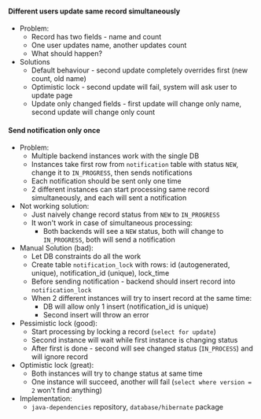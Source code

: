 #### Different users update same record simultaneously
* Problem:
    * Record has two fields - name and count
    * One user updates name, another updates count
    * What should happen?
* Solutions
    * Default behaviour - second update completely overrides first (new count, old name)
    * Optimistic lock - second update will fail, system will ask user to update page
    * Update only changed fields - first update will change only name, second update will change only count

#### Send notification only once
* Problem:
    * Multiple backend instances work with the single DB
    * Instances take first row from `notification` table with status `NEW`, change it to `IN_PROGRESS`, then sends notifications
    * Each notification should be sent only one time
    * 2 different instances can start processing same record simultaneously, and each will sent a notification
* Not working solution:
    * Just naively change record status from `NEW` to `IN_PROGRESS`
    * It won't work in case of simultaneous processing:
        * Both backends will see a `NEW` status, both will change to `IN_PROGRESS`, both will send a notification
* Manual Solution (bad):
    * Let DB constraints do all the work
    * Create table `notification_lock` with rows: id (autogenerated, unique), notification_id (unique), lock_time
    * Before sending notification - backend should insert record into `notification_lock`
    * When 2 different instances will try to insert record at the same time:
        * DB will allow only 1 insert (notification_id is unique)
        * Second insert will throw an error
* Pessimistic lock (good):
    * Start processing by locking a record (`select for update`)
    * Second instance will wait while first instance is changing status
    * After first is done - second will see changed status (`IN_PROCESS`) and will ignore record
* Optimistic lock (great):
    * Both instances will try to change status at same time
    * One instance will succeed, another will fail (`select where version = 2` won't find anything)
* Implementation:
    * `java-dependencies` repository, `database/hibernate` package
